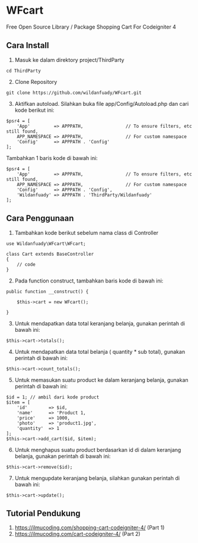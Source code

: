 # WFcart
Free Open Source Library / Package Shopping Cart For Codeigniter 4

## Cara Install

1. Masuk ke dalam direktory project/ThirdParty

<pre><code>cd ThirdParty</code></pre>

2. Clone Repository

<pre><code>git clone https://github.com/wildanfuady/WFcart.git</code></pre>

3. Aktifkan autoload. Silahkan buka file app/Config/Autoload.php dan cari kode berikut ini:

<pre><code>$psr4 = [
	'App'         => APPPATH,                // To ensure filters, etc still found,
	APP_NAMESPACE => APPPATH,                // For custom namespace
	'Config'      => APPPATH . 'Config'
];</pre></code>

Tambahkan 1 baris kode di bawah ini:

<pre><code>$psr4 = [
	'App'         => APPPATH,                // To ensure filters, etc still found,
	APP_NAMESPACE => APPPATH,                // For custom namespace
	'Config'      => APPPATH . 'Config',
	'Wildanfuady' => APPPATH . 'ThirdParty/Wildanfuady'
];</pre></code>

## Cara Penggunaan

1. Tambahkan kode berikut sebelum nama class di Controller

<pre><code>use Wildanfuady\WFcart\WFcart;

class Cart extends BaseController
{
    // code
}</pre></code>

2. Pada function construct, tambahkan baris kode di bawah ini:

<pre><code>public function __construct() {

	$this->cart = new WFcart();

}</pre></code>

3. Untuk mendapatkan data total keranjang belanja, gunakan perintah di bawah ini:

<pre><code>$this->cart->totals();</pre></code>

4. Untuk mendapatkan data total belanja ( quantity * sub total), gunakan perintah di bawah ini:

<pre><code>$this->cart->count_totals();</pre></code>

5. Untuk memasukan suatu product ke dalam keranjang belanja, gunakan perintah di bawah ini:

<pre><code>$id = 1; // ambil dari kode product
$item = [
	'id'		=> $id,
	'name'		=> 'Product 1,
	'price'		=> 1000,
	'photo'		=> 'product1.jpg',
	'quantity'	=> 1
];
$this->cart->add_cart($id, $item);</pre></code>

6. Untuk menghapus suatu product berdasarkan id di dalam keranjang belanja, gunakan perintah di bawah ini:

<pre><code>$this->cart->remove($id);</pre></code>

7. Untuk mengupdate keranjang belanja, silahkan gunakan perintah di bawah ini:

<pre><code>$this->cart->update();</pre></code>

## Tutorial Pendukung

1. https://ilmucoding.com/shopping-cart-codeigniter-4/ (Part 1)
2. https://ilmucoding.com/cart-codeigniter-4/ (Part 2)
